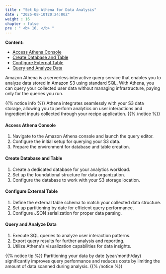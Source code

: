 ```yaml
---
title : "Set Up Athena for Data Analysis"
date : "2025-08-10T20:24:00Z"
weight : 16
chapter : false
pre : " <b> 16. </b> "
---
```


**Content:**
- [Access Athena Console](16.1-access-athena-console/)
- [Create Database and Table](16.2-create-database-and-table/)
- [Configure External Table](16.3-configure-external-table/)
- [Query and Analyze Data](16.4-query-and-analyze-data/)

Amazon Athena is a serverless interactive query service that enables you to analyze data stored in Amazon S3 using standard SQL. With Athena, you can query your collected user data without managing infrastructure, paying only for the queries you run.

{{% notice info %}}
Athena integrates seamlessly with your S3 data storage, allowing you to perform analytics on user interactions and ingredient inputs collected through your recipe application.
{{% /notice %}}

#### Access Athena Console

1. Navigate to the Amazon Athena console and launch the query editor.
2. Configure the initial setup for querying your S3 data.
3. Prepare the environment for database and table creation.

#### Create Database and Table

1. Create a dedicated database for your analytics workload.
2. Set up the foundational structure for data organization.
3. Configure the database to work with your S3 storage location.

#### Configure External Table

1. Define the external table schema to match your collected data structure.
2. Set up partitioning by date for efficient query performance.
3. Configure JSON serialization for proper data parsing.

#### Query and Analyze Data

1. Execute SQL queries to analyze user interaction patterns.
2. Export query results for further analysis and reporting.
3. Utilize Athena's visualization capabilities for data insights.

{{% notice tip %}}
Partitioning your data by date (year/month/day) significantly improves query performance and reduces costs by limiting the amount of data scanned during analysis.
{{% /notice %}}
